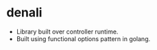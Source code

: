 # denali

- Library built over controller runtime.
- Built using functional options pattern in golang.

